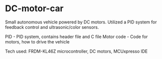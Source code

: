 # DC-motor-car
Small autonomous vehicle powered by DC motors. Utilized a PID system for feedback control and ultrasonic/color sensors.

PID - PID system, contains header file and C file
Motor code - Code for motors, how to drive the vehicle

Tech used: FRDM-KL46Z microcontroller, DC motors, MCUxpresso IDE
